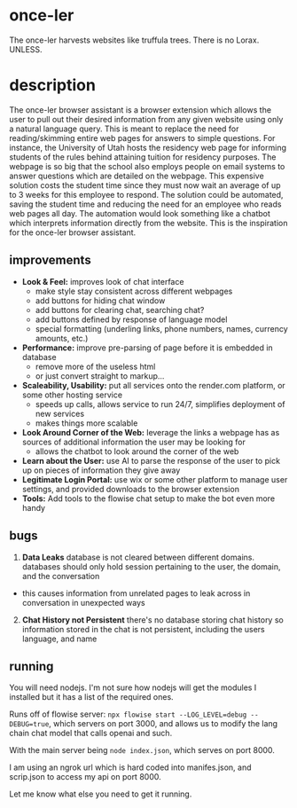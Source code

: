 # once-ler

The once-ler harvests websites like truffula trees. There is no Lorax. UNLESS.

# description
The once-ler browser assistant is a browser extension which allows the user to pull out their desired information from any given website using only a natural language query.
This is meant to replace the need for reading/skimming entire web pages for answers to simple questions.
For instance, the University of Utah hosts the residency web page for informing students of the rules behind attaining tuition for residency purposes.
The webpage is so big that the school also employs people on email systems to answer questions which are detailed on the webpage.
This expensive solution costs the student time since they must now wait an average of up to 3 weeks for this employee to respond.
The solution could be automated, saving the student time and reducing the need for an employee who reads web pages all day.
The automation would look something like a chatbot which interprets information directly from the website.
This is the inspiration for the once-ler browser assistant.

## improvements
 - **Look & Feel:** improves look of chat interface
   - make style stay consistent across different webpages
   - add buttons for hiding chat window
   - add buttons for clearing chat, searching chat?
   - add buttons defined by response of language model
   - special formatting (underling links, phone numbers, names, currency amounts, etc.)
 - **Performance:** improve pre-parsing of page before it is embedded in database
   - remove more of the useless html
   - or just convert straight to markup...
 - **Scaleability, Usability:** put all services onto the render.com platform, or some other hosting service
   - speeds up calls, allows service to run 24/7, simplifies deployment of new services
   - makes things more scalable
 - **Look Around Corner of the Web:** leverage the links a webpage has as sources of additional information the user may be looking for
   - allows the chatbot to look around the corner of the web
 - **Learn about the User:** use AI to parse the response of the user to pick up on pieces of information they give away
 - **Legitimate Login Portal:** use wix or some other platform to manage user settings, and provided downloads to the browser extension
 - **Tools:** Add tools to the flowise chat setup to make the bot even more handy

## bugs
 1. **Data Leaks** database is not cleared between different domains. databases should only hold session pertaining to the user, the domain, and the conversation
   - this causes information from unrelated pages to leak across in conversation in unexpected ways
 2. **Chat History not Persistent** there's no database storing chat history so information stored in the chat is not persistent, including the users language, and name

## running
You will need nodejs. I'm not sure how nodejs will get the modules I installed but it has a list of the required ones.

Runs off of flowise server: `npx flowise start --LOG_LEVEL=debug --DEBUG=true`, which servers on port 3000, and allows us to modify the lang chain chat model that calls openai and such.

With the main server being `node index.json`, which serves on port 8000.

I am using an ngrok url which is hard coded into manifes.json, and scrip.json to access my api on port 8000.

Let me know what else you need to get it running.
